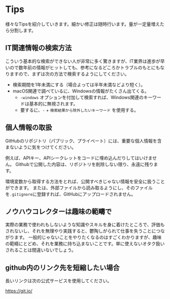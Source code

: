 # Tips

様々なTipsを紹介していきます。細かい修正は随時行います。量が一定量増えたら分割します。

## IT関連情報の検索方法

こういう基本的な検索ができない人が非常に多く驚きますが、IT業界は進歩が早いので数年前の情報がヒットしても、参考になるどころかトラブルのもとにもなりますので、まずは次の方法で検索するようにしてください。

- 検索期間を1年未満にする（場合よっては半年未満などより短く）。
- macOS関連で調べているに、Windowsの情報がたくさん出てくる。
    - `-windows` オプションを付加して検索すれば、Windows関連のキーワードは基本的に無視されます。
    - 要するに、`-` + `検索結果から除外したいキーワード` を使用する。

## 個人情報の取扱

GitHubのリポジトリ（パブリック、プライベート）には、重要な個人情報を含まないように気をつけてください。

例えば、APIキー、APIシークレットをコードに埋め込んだりしてはいけません。
Githubで公開した内容は、リポジトリを削除しない限り、永遠に残ります。

環境変数から取得する方法をとれば、公開すべきじゃない情報を安全に扱うことができます。
または、外部ファイルから読み取るようにし、そのファイルを`.gitignore`に登録すれば、GitHubにアップロードされません。

## ノウハウコレクターは趣味の範疇で

実際の業務で使われもしないような知識やスキルを身に着けたところで、評価もされないし、それを無理やり実践すると、鬱陶しがられて仕事を失うことにつながります。 一般的じゃないことをやりたくなるのはすごくわかりますが、趣味の範疇にとどめ、それを業務に持ち込まないことです。単に使えないオタク扱いされることは間違いないでしょう。

## github内のリンク先を短縮したい場合

長いリンクは次の公式サービスを使用してください。

https://git.io/
